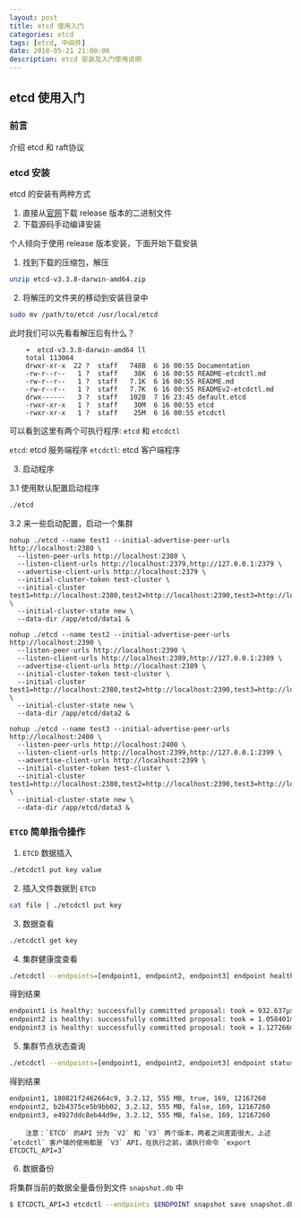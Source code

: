 ```yaml
---
layout: post
title: etcd 使用入门
categories: etcd
tags: [etcd, 中间件]
date: 2018-05-21 21:00:00
description: etcd 安装及入门使用说明
---
```


## etcd 使用入门

### 前言
介绍 etcd 和 raft协议

### etcd 安装

etcd 的安装有两种方式

1. 直接从[官网]("https://github.com/coreos/etcd/releases/" "release binary page")下载 release 版本的二进制文件
2. 下载源码手动编译安装

个人倾向于使用 release 版本安装，下面开始下载安装

1. 找到下载的压缩包，解压
```sh
unzip etcd-v3.3.8-darwin-amd64.zip
```

2. 将解压的文件夹的移动到安装目录中
```sh
sudo mv /path/to/etcd /usr/local/etcd
```
此时我们可以先看看解压后有什么？

        ➜  etcd-v3.3.8-darwin-amd64 ll
        total 113064
        drwxr-xr-x  22 ?  staff   748B  6 16 00:55 Documentation
        -rw-r--r--   1 ?  staff    38K  6 16 00:55 README-etcdctl.md
        -rw-r--r--   1 ?  staff   7.1K  6 16 00:55 README.md
        -rw-r--r--   1 ?  staff   7.7K  6 16 00:55 READMEv2-etcdctl.md
        drwx------   3 ?  staff   102B  7 16 23:45 default.etcd
        -rwxr-xr-x   1 ?  staff    30M  6 16 00:55 etcd
        -rwxr-xr-x   1 ?  staff    25M  6 16 00:55 etcdctl


可以看到这里有两个可执行程序: `etcd` 和 `etcdctl`

`etcd`: etcd 服务端程序
`etcdctl`: etcd 客户端程序

3. 启动程序

3.1 使用默认配置启动程序

```bash
./etcd
```

3.2 来一些启动配置，启动一个集群

```shell
nohup ./etcd --name test1 --initial-advertise-peer-urls http://localhost:2380 \
  --listen-peer-urls http://localhost:2380 \
  --listen-client-urls http://localhost:2379,http://127.0.0.1:2379 \
  --advertise-client-urls http://localhost:2379 \
  --initial-cluster-token test-cluster \
  --initial-cluster test1=http://localhost:2380,test2=http://localhost:2390,test3=http://localhost:2400 \
  --initial-cluster-state new \
  --data-dir /app/etcd/data1 &

nohup ./etcd --name test2 --initial-advertise-peer-urls http://localhost:2390 \
  --listen-peer-urls http://localhost:2390 \
  --listen-client-urls http://localhost:2389,http://127.0.0.1:2389 \
  --advertise-client-urls http://localhost:2389 \
  --initial-cluster-token test-cluster \
  --initial-cluster test1=http://localhost:2380,test2=http://localhost:2390,test3=http://localhost:2400 \
  --initial-cluster-state new \
  --data-dir /app/etcd/data2 &

nohup ./etcd --name test3 --initial-advertise-peer-urls http://localhost:2400 \
  --listen-peer-urls http://localhost:2400 \
  --listen-client-urls http://localhost:2399,http://127.0.0.1:2399 \
  --advertise-client-urls http://localhost:2399 \
  --initial-cluster-token test-cluster \
  --initial-cluster test1=http://localhost:2380,test2=http://localhost:2390,test3=http://localhost:2400 \
  --initial-cluster-state new \
  --data-dir /app/etcd/data3 &
```

### `ETCD` 简单指令操作

1. `ETCD` 数据插入

```bash
./etcdctl put key value
```

2. 插入文件数据到 `ETCD`

```bash
cat file | ./etcdctl put key
```

3. 数据查看

```bash
./etcdctl get key
```

4. 集群健康度查看

```bash
./etcdctl --endpoints=[endpoint1, endpoint2, endpoint3] endpoint health
```
得到结果

```bash
endpoint1 is healthy: successfully committed proposal: took = 932.637µs
endpoint2 is healthy: successfully committed proposal: took = 1.058401ms
endpoint3 is healthy: successfully committed proposal: took = 1.127266ms
```

5. 集群节点状态查询

```bash
./etcdctl --endpoints=[endpoint1, endpoint2, endpoint3] endpoint status
```
得到结果

```bash
endpoint1, 180821f2462664c9, 3.2.12, 555 MB, true, 169, 12167260
endpoint2, b2b4375ce5b9bb02, 3.2.12, 555 MB, false, 169, 12167260
endpoint3, e4927ddc8eb44d9e, 3.2.12, 555 MB, false, 169, 12167260
```

        注意：`ETCD` 的API 分为 `V2` 和 `V3` 两个版本，两者之间差距很大，上述 `etcdctl` 客户端的使用都是 `V3` API，在执行之前，请执行命令 `export ETCDCTL_API=3`

6. 数据备份

将集群当前的数据全量备份到文件 `snapshot.db` 中

```bash
$ ETCDCTL_API=3 etcdctl --endpoints $ENDPOINT snapshot save snapshot.db
```